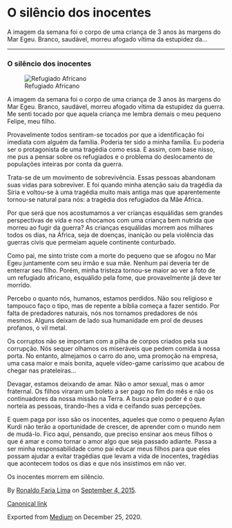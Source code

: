 O silêncio dos inocentes
========================

A imagem da semana foi o corpo de uma criança de 3 anos às margens do
Mar Egeu. Branco, saudável, morreu afogado vítima da estupidez da…

------------------------------------------------------------------------

### O silêncio dos inocentes

<figure>
<img src="https://cdn-images-1.medium.com/max/400/1*xz6r6NJYEYvthdprx9LDOw.jpeg" alt="Refugiado Africano" class="graf-image" /><figcaption>Refugiado Africano</figcaption>
</figure>A imagem da semana foi o corpo de uma criança de 3 anos às
margens do Mar Egeu. Branco, saudável, morreu afogado vítima da
estupidez da guerra. Me senti tocado por que aquela criança me lembra
demais o meu pequeno Felipe, meu filho.

Provavelmente todos sentiram-se tocados por que a identificação foi
imediata com alguém da família. Poderia ter sido a minha família. Eu
poderia ser o protagonista de uma tragédia como essa. E assim, com base
nisso, me pus a pensar sobre os refugiados e o problema do deslocamento
de populações inteiras por conta da guerra.

Trata-se de um movimento de sobrevivência. Essas pessoas abandonam suas
vidas para sobreviver. E foi quando minha atenção saiu da tragédia da
Síria e voltou-se à uma tragédia muito mais antiga mas que aparentemente
tornou-se natural para nós: a tragédia dos refugiados da Mãe África.

Por que será que nos acostumamos a ver crianças esquálidas sem grandes
perspectivas de vida e nos chocamos com uma criança bem nutrida que
morreu ao fugir da guerra? As crianças esquálidas morrem aos milhares
todos os dias, na África, seja de doenças, inanição ou pela violência
das guerras civis que permeiam aquele continente conturbado.

Como pai, me sinto triste com a morte do pequeno que se afogou no Mar
Egeu juntamente com seu irmão e sua mãe. Nenhum pai deveria ter de
enterrar seu filho. Porém, minha tristeza tornou-se maior ao ver a foto
de um refugiado africano, esquálido pela fome, que provavelmente já deve
ter morrido.

Percebo o quanto nós, humanos, estamos perdidos. Não sou religioso e
tampouco faço o tipo, mas de repente a bíblia começa a fazer sentido.
Por falta de predadores naturais, nós nos tornamos predadores de nós
mesmos. Alguns deixam de lado sua humanidade em prol de deuses profanos,
o vil metal.

Os corruptos não se importam com a pilha de corpos criados pela sua
corrupção. Nós sequer olhamos os miseráveis que pedem comida à nossa
porta. No entanto, almejamos o carro do ano, uma promoção na empresa,
uma casa maior e mais bonita, aquele vídeo-game caríssimo que acabou de
chegar nas prateleiras…

Devagar, estamos deixando de amar. Não o amor sexual, mas o amor
fraternal. Os filhos viraram um boleto a ser pago no fim do mês e não os
continuadores da nossa missão na Terra. A busca pelo poder é o que
norteia as pessoas, tirando-lhes a vida e ceifando suas percepções.

E quem paga por isso são os inocentes, aqueles que como o pequeno Aylan
Kurdi não terão a oportunidade de crescer, de aprender com o mundo nem
de mudá-lo. Fico aqui, pensando, que preciso ensinar aos meus filhos o
que é amar e como tornar o amor algo que seja passado adiante. Passa a
ser minha responsabilidade como pai educar meus filhos para que eles
possam ajudar a evitar tragédias que levam a vida de inocentes,
tragédias que acontecem todos os dias e que nós insistimos em não ver.

Os inocentes morrem em silêncio.

By
<a href="https://medium.com/@ronaldolima" class="p-author h-card">Ronaldo Faria Lima</a>
on [September 4, 2015](https://medium.com/p/13f8ac60d1fe).

<a href="https://medium.com/@ronaldolima/o-sil%C3%AAncio-dos-inocentes-13f8ac60d1fe" class="p-canonical">Canonical link</a>

Exported from [Medium](https://medium.com) on December 25, 2020.
